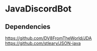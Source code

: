 # JavaDiscordBot
## Dependencies
https://github.com/DV8FromTheWorld/JDA
https://github.com/stleary/JSON-java